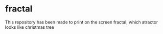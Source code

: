 # fractal
This repository has been made to print on the screen fractal, which atractor looks like christmas tree
